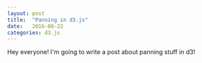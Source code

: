```yaml
---
layout: post
title:  "Panning in d3.js"
date:   2016-08-22 
categories: d3.js
---
```


<script src="https://cdnjs.cloudflare.com/ajax/libs/d3/4.2.2/d3.js"></script>
<script src="/example-code/panning-d3/pan.js"></script>

Hey everyone! I'm going to write a post about panning stuff in d3!

<div class='chart-container'></div>
